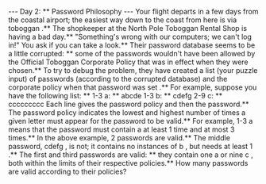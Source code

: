 --- Day 2: ** Password Philosophy ---
Your flight departs in a few days from the coastal airport; the easiest way down to the coast from here is via
toboggan
.**
The shopkeeper at the North Pole Toboggan Rental Shop is having a bad day.** "Something's wrong with our computers; we can't log in!" You ask if you can take a look.**
Their password database seems to be a little corrupted: ** some of the passwords wouldn't have been allowed by the
Official Toboggan Corporate Policy
that was in effect when they were chosen.**
To try to debug the problem, they have created a list (your puzzle input) of
passwords
(according to the corrupted database) and
the corporate policy when that password was set
.**
For example, suppose you have the following list: **
1-3 a: ** abcde
1-3 b: ** cdefg
2-9 c: ** ccccccccc
Each line gives the password policy and then the password.** The password policy indicates the lowest and highest number of times a given letter must appear for the password to be valid.** For example,
1-3 a
means that the password must contain
a
at least
1
time and at most
3
times.**
In the above example,
2
passwords are valid.** The middle password,
cdefg
, is not; it contains no instances of
b
, but needs at least
1
.** The first and third passwords are valid: ** they contain one
a
or nine
c
, both within the limits of their respective policies.**
How many passwords are valid
according to their policies?
